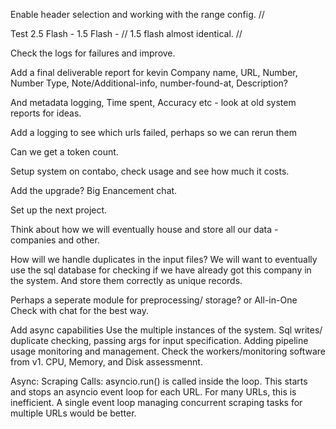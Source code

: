 Enable header selection and working with the range config. // 

Test 2.5 Flash - 1.5 Flash - // 1.5 flash almost identical. //

Check the logs for failures and improve.

Add a final deliverable report for kevin Company name, URL, Number, Number Type, Note/Additional-info, number-found-at, Description?

And metadata logging, Time spent, Accuracy etc - look at old system reports for ideas. 

Add a logging to see which urls failed, perhaps so we can rerun them

Can we get a token count. 

Setup system on contabo, check usage and see how much it costs. 

Add the upgrade? Big Enancement chat.  

Set up the next project. 

Think about how we will eventually house and store all our data - companies and other. 

How will we handle duplicates in the input files?
We will want to eventually use the sql database for checking if we have already got this company in the system.
And store them correctly as unique records. 

Perhaps a seperate module for preprocessing/ storage? or All-in-One
Check with chat for the best way. 

Add async capabilities
Use the multiple instances of the system. Sql writes/ duplicate checking, passing args for input specification.
Adding pipeline usage monitoring and management. 
Check the workers/monitoring software from v1. CPU, Memory, and Disk assessmennt. 



Async:
Scraping Calls: asyncio.run() is called inside the loop. This starts and stops an asyncio event loop for each URL. For many URLs, this is inefficient. A single event loop managing concurrent scraping tasks for multiple URLs would be better.